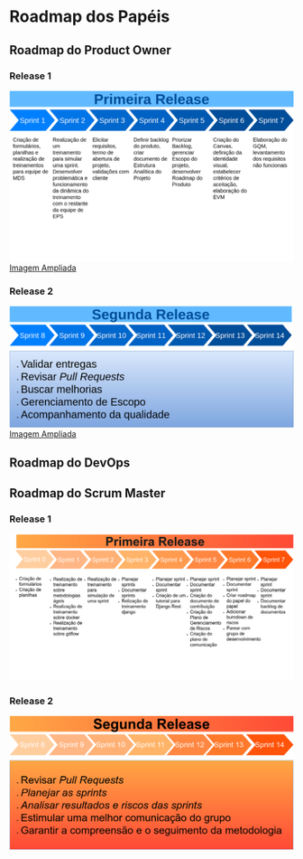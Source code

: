 # Roadmap dos Papéis

## Roadmap do Product Owner


### Release 1

![](../../assets/img/Roadmap_po_r1.png)  
[Imagem Ampliada](https://raw.githubusercontent.com/fga-eps-mds/2019.2-Amika-Wiki/master/assets/img/Roadmap_po_r1.png)


### Release 2

![](../../assets/img/Roadmap_po_r2.png)  
[Imagem Ampliada](https://raw.githubusercontent.com/fga-eps-mds/2019.2-Amika-Wiki/master/assets/img/Roadmap_po_r2.png)


## Roadmap do DevOps

## Roadmap do Scrum Master

### Release 1
![](../../imagens/roadmap_scrum/Roadmap_sm_r1.png)  


### Release 2
![](../../imagens/roadmap_scrum/Roadmap_sm_r2.png)  
